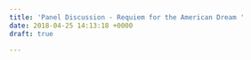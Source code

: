 ```yaml
---
title: 'Panel Discussion - Requiem for the American Dream '
date: 2018-04-25 14:13:18 +0000
draft: true

---
```


